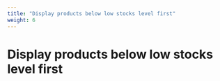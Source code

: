 ```yaml
---
title: "Display products below low stocks level first"
weight: 6
---
```


# Display products below low stocks level first
